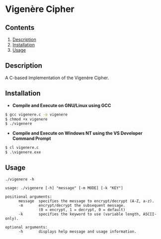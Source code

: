 # Vigenère Cipher

## Contents
1. [Description](#description)
2. [Installation](#installation)
3. [Usage](#Usage)

## Description
A C-based Implementation of the Vigenère Cipher.

## Installation
* **Compile and Execute on GNU/Linux using GCC**
```bash
$ gcc vigenere.c -o vigenere
$ chmod +x vigenere
$ ./vigenere
```

* **Compile and Execute on Windows NT using the VS Developer Command Prompt**
```cmd
$ cl vigenere.c
$ .\vigenere.exe
```
## Usage
```
./vigenere -h
```
```
usage: ./vigenere [-h] "message" [-m MODE] [-k "KEY"]

positional arguments:
      message  specifies the message to encrypt/decrypt (A-Z, a-z).
      -m       encrypt/decrypt the subsequent message.
               (0 = encrypt, 1 = decrypt, 0 = default)
      -k       specifies the keyword to use (variable length, ASCII-only).

optional arguments:
      -h       displays help message and usage information.
```
